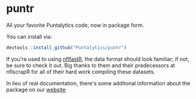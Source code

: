 # puntr
All your favorite Puntalytics code, now in package form.  
  
You can install via:
```R
devtools::install_github("Puntalytics/puntr")
```
  
If you're used to using [nflfastR](https://github.com/mrcaseb/nflfastR), the data format should look familiar; if not, be sure to check it out.  Big thanks to them and their predecessors at nflscrapR for all of their hard work compiling these datasets.  
  
In lieu of real documentation, there's some additonal information about the package on our [website](https://puntalytics.github.io/puntr.html)
